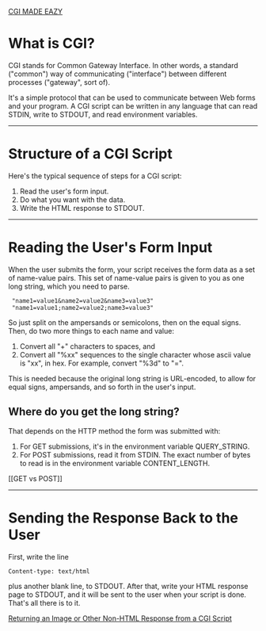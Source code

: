 [CGI MADE EAZY](https://www.jmarshall.com/easy/cgi/)

# What is CGI?

CGI stands for Common Gateway Interface.
In other words, a standard ("common") way of communicating ("interface") between different processes ("gateway", sort of).

It's a simple protocol that can be used to communicate between Web forms and your program.
A CGI script can be written in any language that can read STDIN, write to STDOUT, and read environment variables.

---
# Structure of a CGI Script

Here's the typical sequence of steps for a CGI script:

1. Read the user's form input.
2. Do what you want with the data.
3. Write the HTML response to STDOUT.

---

# Reading the User's Form Input

When the user submits the form, your script receives the form data as a set of name-value pairs.
This set of name-value pairs is given to you as one long string, which you need to parse.

     "name1=value1&name2=value2&name3=value3"
     "name1=value1;name2=value2;name3=value3" 

So just split on the ampersands or semicolons, then on the equal signs. Then, do two more things to each name and value:

1. Convert all "+" characters to spaces, and
2. Convert all "%xx" sequences to the single character whose ascii value is "xx", in hex. For example, convert "%3d" to "=". 

This is needed because the original long string is URL-encoded, to allow for equal signs, ampersands, and so forth in the user's input. 

## Where do you get the long string?

That depends on the HTTP method the form was submitted with:

1. For GET submissions, it's in the environment variable QUERY_STRING.
2. For POST submissions, read it from STDIN. The exact number of bytes to read is in the environment variable CONTENT_LENGTH.

[[GET vs POST]]

---

# Sending the Response Back to the User

First, write the line

    Content-type: text/html

plus another blank line, to STDOUT.
After that, write your HTML response page to STDOUT, and it will be sent to the user when your script is done.
That's all there is to it.

[Returning an Image or Other Non-HTML Response from a CGI Script](https://www.jmarshall.com/easy/cgi/cgi_footnotes.html#othertypes)
